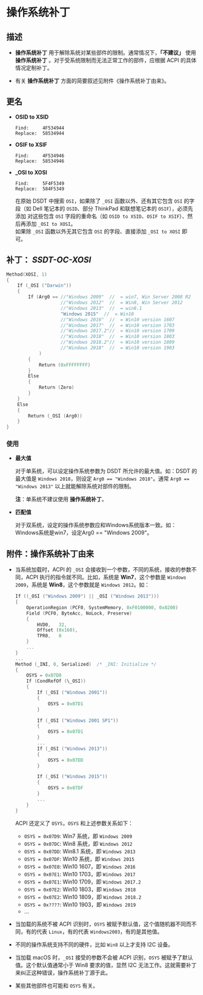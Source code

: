 # 操作系统补丁

## 描述

- **操作系统补丁** 用于解除系统对某些部件的限制。通常情况下，**「不建议」** 使用 **操作系统补丁** 。对于受系统限制而无法正常工作的部件，应根据 ACPI 的具体情况定制补丁。

- 有关 **操作系统补丁** 方面的简要叙述见附件《操作系统补丁由来》。

## 更名

- **OSID to XSID**

  ```text
  Find:     4F534944
  Replace:  58534944
  ```

- **OSIF to XSIF**

  ```text
  Find:     4F534946
  Replace:  58534946
  ```

- **_OSI to XOSI**

  ```text
  Find:     5F4F5349
  Replace:  584F5349
  ```

  在原始 DSDT 中搜索 `OSI`，如果除了 `_OSI` 函数以外、还有其它包含 `OSI` 的字段（如 Dell 笔记本的 `OSID`、部分 ThinkPad 和联想笔记本的 `OSIF`），必须先添加 对这些包含 `OSI` 字段的重命名（如 `OSID to XSID`、`OSIF to XSIF`）、然后再添加 `_OSI to XOSI`。  
  如果除 `_OSI` 函数以外无其它包含 `OSI` 的字段、直接添加 `_OSI to XOSI` 即可。

## 补丁： ***SSDT-OC-XOSI***

```Swift
Method(XOSI, 1)
{
    If (_OSI ("Darwin"))
    {
        If (Arg0 == //"Windows 2009"  //  = win7, Win Server 2008 R2
                    //"Windows 2012"  //  = Win8, Win Server 2012
                    //"Windows 2013"  //  = win8.1
                    "Windows 2015"  //  = Win10
                    //"Windows 2016"  //  = Win10 version 1607
                    //"Windows 2017"  //  = Win10 version 1703
                    //"Windows 2017.2"//  = Win10 version 1709
                    //"Windows 2018"  //  = Win10 version 1803
                    //"Windows 2018.2"//  = Win10 version 1809
                    //"Windows 2018"  //  = Win10 version 1903
            )
        {
            Return (0xFFFFFFFF)
        }
        Else
        {
            Return (Zero)
        }
    }
    Else
    {
        Return (_OSI (Arg0))
    }
}
```

### 使用

- **最大值**

  对于单系统，可以设定操作系统参数为 DSDT 所允许的最大值。如：DSDT 的最大值是 `Windows 2018`，则设定 `Arg0 == "Windows 2018"`。通常 `Arg0 == "Windows 2013"` 以上就能解除系统对部件的限制。

  **注**：单系统不建议使用 **操作系统补丁**。

- **匹配值**  

  对于双系统，设定的操作系统参数应和Windows系统版本一致。如：Windows系统是win7，设定Arg0 == "Windows 2009"。

## 附件：操作系统补丁由来

- 当系统加载时，ACPI 的 `_OSI` 会接收到一个参数，不同的系统，接收的参数不同，ACPI 执行的指令就不同。比如，系统是 **Win7**，这个参数是 `Windows 2009`，系统是 **Win8**，这个参数就是 `Windows 2012`。如：

  ```Swift
  If ((_OSI ("Windows 2009") || _OSI ("Windows 2013")))
  {
      OperationRegion (PCF0, SystemMemory, 0xF0100000, 0x0200)
      Field (PCF0, ByteAcc, NoLock, Preserve)
      {
          HVD0,   32,
          Offset (0x160),
          TPR0,   8
      }
      ...
  }
  ...
  Method (_INI, 0, Serialized)  /* _INI: Initialize */
  {
      OSYS = 0x07D0
      If (CondRefOf (\_OSI))
      {
          If (_OSI ("Windows 2001"))
          {
              OSYS = 0x07D1
          }

          If (_OSI ("Windows 2001 SP1"))
          {
              OSYS = 0x07D1
          }
          ...
          If (_OSI ("Windows 2013"))
          {
              OSYS = 0x07DD
          }

          If (_OSI ("Windows 2015"))
          {
              OSYS = 0x07DF
          }
          ...
      }
  }
  ```

  ACPI 还定义了 `OSYS`，`OSYS` 和上述参数关系如下：

  - `OSYS = 0x07D9`: Win7 系统，即 `Windows 2009`
  - `OSYS = 0x07DC`: Win8 系统，即 `Windows 2012`
  - `OSYS = 0x07DD`: Win8.1 系统，即 `Windows 2013`
  - `OSYS = 0x07DF`: Win10 系统，即 `Windows 2015`
  - `OSYS = 0x07E0`: Win10 1607，即 `Windows 2016`
  - `OSYS = 0x07E1`: Win10 1703，即 `Windows 2017`
  - `OSYS = 0x07E1`: Win10 1709，即 `Windows 2017.2`
  - `OSYS = 0x07E2`: Win10 1803，即 `Windows 2018`
  - `OSYS = 0x07E2`: Win10 1809，即 `Windows 2018.2`
  - `OSYS = 0x????`: Win10 1903，即 `Windows 2019`
  - ...

- 当加载的系统不被 ACPI 识别时，`OSYS` 被赋予默认值，这个值随机器不同而不同，有的代表 `Linux`，有的代表 `Windows2003`，有的是其他值。

- 不同的操作系统支持不同的硬件，比如 `Win8` 以上才支持 I2C 设备。

- 当加载 macOS 时，`_OSI` 接受的参数不会被 ACPI 识别，`OSYS` 被赋予了默认值。这个默认值通常小于 Win8 要求的值，显然 I2C 无法工作。这就需要补丁来纠正这种错误，操作系统补丁源于此。

- 某些其他部件也可能和 `OSYS` 有关。
